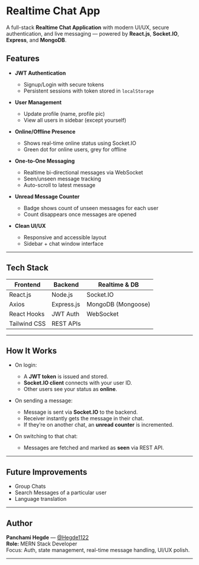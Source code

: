 # Realtime Chat App

A full-stack **Realtime Chat Application** with modern UI/UX, secure authentication, and live messaging — powered by **React.js**, **Socket.IO**, **Express**, and **MongoDB**.

## Features

- **JWT Authentication**
  - Signup/Login with secure tokens
  - Persistent sessions with token stored in `localStorage`

- **User Management**
  - Update profile (name, profile pic)
  - View all users in sidebar (except yourself)

- **Online/Offline Presence**
  - Shows real-time online status using Socket.IO
  - Green dot for online users, grey for offline

- **One-to-One Messaging**
  - Realtime bi-directional messages via WebSocket
  - Seen/unseen message tracking
  - Auto-scroll to latest message

- **Unread Message Counter**
  - Badge shows count of unseen messages for each user
  - Count disappears once messages are opened

- **Clean UI/UX**
  - Responsive and accessible layout
  - Sidebar + chat window interface

---

## Tech Stack

| Frontend     | Backend        | Realtime & DB   |
|--------------|----------------|-----------------|
| React.js     | Node.js        | Socket.IO       |
| Axios        | Express.js     | MongoDB (Mongoose) |
| React Hooks  | JWT Auth       | WebSocket       |
| Tailwind CSS | REST APIs      |                 |

---

## How It Works

- On login:
  - A **JWT token** is issued and stored.
  - **Socket.IO client** connects with your user ID.
  - Other users see your status as **online**.

- On sending a message:
  - Message is sent via **Socket.IO** to the backend.
  - Receiver instantly gets the message in their chat.
  - If they’re on another chat, an **unread counter** is incremented.

- On switching to that chat:
  - Messages are fetched and marked as **seen** via REST API.

---

## Future Improvements

- Group Chats
- Search Messages of a particular user
- Language translation

---


## Author

**Panchami Hegde** — [@Hegde1122](https://github.com/Hegde1122)  
**Role:** MERN Stack Developer  
Focus: Auth, state management, real-time message handling, UI/UX polish.

---


